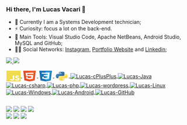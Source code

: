 ### Hi there, I'm Lucas Vacari 👋

- 🌱 Currently I am a Systems Development technician;
- ⚡ Curiosity: focus a lot on the back-end. 
- 🎒 Main Tools: Visual Studio Code, Apache NetBeans, Android Studio, MySQL and GitHub;
- 🙋‍♂️ Social Networks: [Instagram](https://www.instagram.com/lucas_vacarii/), [Portfolio Website](https://brooksk.github.io) and [Linkedin](https://www.linkedin.com/in/lucas-vacari-80139a228/);

<!--Parte dos quadros-->
<div>
  <a href="https://github.com/BrookSK">
  <img height="180em" src="https://github-readme-stats.vercel.app/api?username=BrookSK&show_icons=true&theme=transparent"/>
  <img height="180em" src="https://github-readme-stats.vercel.app/api/top-langs/?username=BrookSK&layout=compact&theme=transparent"/>
</div>
  
  <!--Parte dos incones-->
<div style="display: inline_block"><br>
  <img align="center" alt="Rafa-Js" height="30" width="40" src="https://raw.githubusercontent.com/devicons/devicon/master/icons/javascript/javascript-plain.svg">
  <img align="center" alt="Rafa-HTML" height="30" width="40" src="https://raw.githubusercontent.com/devicons/devicon/master/icons/html5/html5-original.svg">
  <img align="center" alt="Rafa-CSS" height="30" width="40" src="https://raw.githubusercontent.com/devicons/devicon/master/icons/css3/css3-original.svg">
  <img align="center" alt="Lucas-Python" height="30" width="40" src="https://raw.githubusercontent.com/devicons/devicon/master/icons/python/python-original.svg">
  <img align="center" alt="Lucas-cPlusPlus" height="30" width="40" src="https://icongr.am/devicon/cplusplus-original.svg?size=128&color=currentColor">
  <img align="center" alt="Lucas-Java" height="30" width="40" src="https://icongr.am/devicon/java-original.svg?size=128&color=currentColor">
  <img align="center" alt="Lucas-csharp" height="30" width="40" src="https://icongr.am/devicon/csharp-original.svg?size=128&color=currentColor">
  <img align="center" alt="Lucas-php" height="30" width="40" src="https://icongr.am/devicon/php-original.svg?size=125&color=currentColor">
  <img align="center" alt="Lucas-wordpress" height="30" width="40" src="https://icongr.am/devicon/wordpress-original.svg?size=125&color=currentColor">
  <img align="center" alt="Lucas-Linux" height="30" width="40" src="https://icongr.am/devicon/linux-plain.svg?size=128&color=ffffff">
  <img align="center" alt="Lucas-Windows" height="30" width="40" src="https://icongr.am/devicon/windows8-original.svg?size=128&color=currentColor">
  <img align="center" alt="Lucas-Android" height="30" width="40" src="https://icongr.am/devicon/android-original.svg?size=128&color=currentColor">
  <img align="center" alt="Lucas-GitHub" height="30" width="40" src="https://icongr.am/octicons/mark-github.svg?size=128&color=ffffff">
</div>
  
  ##
  
  <!--Parte dos incones com links-->
<div> 
  <a href="https://www.instagram.com/lucas_vacarii/" target="_blank"><img src="https://img.shields.io/badge/-Instagram-%23E4405F?style=for-the-badge&logo=instagram&logoColor=white" target="_blank"></a>
  <a href = "mailto:lucasrvacari99@gmail.com"><img src="https://img.shields.io/badge/Gmail-D14836?style=for-the-badge&logo=gmail&logoColor=white" target="_blank"></a>
  <a href="https://www.linkedin.com/in/lucas-vacari-80139a228" target="_blank"><img src="https://img.shields.io/badge/-LinkedIn-%230077B5?style=for-the-badge&logo=linkedin&logoColor=white" target="_blank"></a> 
  <a href="https://github.com/BrookSK" target="_blank"><img src="https://img.shields.io/badge/GitHub-100000?style=for-the-badge&logo=github&logoColor=white" target="_blank"></a> 
</div>
  <a href="https://steamcommunity.com/id/lucasrvacari99men/" target="_blank"><img src="https://img.shields.io/badge/Steam-000000?style=for-the-badge&logo=steam&logoColor=white" target="_blank"></a> 
  <a href="https://steamcommunity.com/id/lucasrvacari99men/" target="_blank"><img src="https://img.shields.io/badge/Counter_Strike-000000?style=for-the-badge&logo=counter-strike&logoColor=white" target="_blank"></a> 
  <a href="https://open.spotify.com/user/31dn3nbh6vgbxhbwrwscblecdkh4" target="_blank"><img src="https://img.shields.io/badge/Spotify-1ED760?&style=for-the-badge&logo=spotify&logoColor=white" target="_blank"></a> 
</div>
